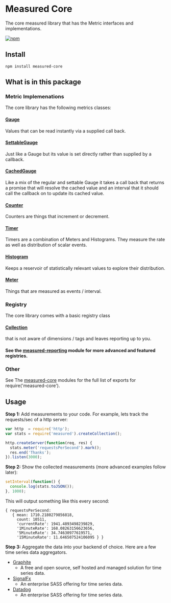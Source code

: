 # Measured Core

The core measured library that has the Metric interfaces and implementations.

[![npm](https://img.shields.io/npm/v/measured-core.svg)](https://www.npmjs.com/package/measured-core) 

## Install

```
npm install measured-core
```

## What is in this package

### Metric Implemenations

The core library has the following metrics classes:

#### [Gauge](https://yaorg.github.io/node-measured/packages/measured-core/Gauge.html)
Values that can be read instantly via a supplied call back.

#### [SettableGauge](https://yaorg.github.io/node-measured/packages/measured-core/SettableGauge.html)
Just like a Gauge but its value is set directly rather than supplied by a callback.

#### [CachedGauge](https://yaorg.github.io/node-measured/packages/measured-core/CachedGauge.html)
Like a mix of the regular and settable Gauge it takes a call back that returns a promise that will resolve the cached value and an interval that it should call the callback on to update its cached value.

#### [Counter](https://yaorg.github.io/node-measured/packages/measured-core/Counter.html)
Counters are things that increment or decrement.

#### [Timer](https://yaorg.github.io/node-measured/packages/measured-core/Timer.html)
Timers are a combination of Meters and Histograms. They measure the rate as well as distribution of scalar events.

#### [Histogram](https://yaorg.github.io/node-measured/packages/measured-core/Histogram.html)
Keeps a reservoir of statistically relevant values to explore their distribution.

#### [Meter](https://yaorg.github.io/node-measured/packages/measured-core/Meter.html)
Things that are measured as events / interval.

### Registry

The core library comes with a basic registry class 

#### [Collection](https://yaorg.github.io/node-measured/packages/measured-core/Collection.html)

that is not aware of dimensions / tags and leaves reporting up to you.

#### See the [measured-reporting](../measured-reporting/) module for more advanced and featured registries.

### Other

See The [measured-core](https://yaorg.github.io/node-measured/packages/measured-core/module-measured-core.html) modules for the full list of exports for require('measured-core').

## Usage

**Step 1:** Add measurements to your code. For example, lets track the
requests/sec of a http server:

```js
var http  = require('http');
var stats = require('measured').createCollection();

http.createServer(function(req, res) {
  stats.meter('requestsPerSecond').mark();
  res.end('Thanks');
}).listen(3000);
```

**Step 2:** Show the collected measurements (more advanced examples follow later):

```js
setInterval(function() {
  console.log(stats.toJSON());
}, 1000);
```

This will output something like this every second:

```
{ requestsPerSecond:
   { mean: 1710.2180279856818,
     count: 10511,
     'currentRate': 1941.4893498239829,
     '1MinuteRate': 168.08263156623656,
     '5MinuteRate': 34.74630977619571,
     '15MinuteRate': 11.646507524106095 } }
```

**Step 3:** Aggregate the data into your backend of choice.
Here are a few time series data aggregators.
- [Graphite](http://graphite.wikidot.com/)
    - A free and open source, self hosted and managed solution for time series data.
- [SignalFx](https://signalfx.com/)
    - An enterprise SASS offering for time series data.
- [Datadog](https://www.datadoghq.com/)
    - An enterprise SASS offering for time series data.
